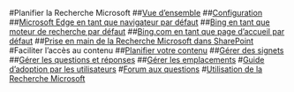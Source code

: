 #Planifier la Recherche Microsoft
##[Vue d’ensemble](overview-microsoft-search.md)
##[Configuration](setup-microsoft-search.md)
##[Microsoft Edge en tant que navigateur par défaut](set-default-browser.md)
##[Bing en tant que moteur de recherche par défaut](set-default-search-engine.md)
##[Bing.com en tant que page d’accueil par défaut](set-default-homepage.md)
##[Prise en main de la Recherche Microsoft dans SharePoint](get-started-search-in-sharepoint-online.md)
#Faciliter l’accès au contenu
##[Planifier votre contenu](plan-your-content.md)
##[Gérer des signets](manage-bookmarks.md)
##[Gérer les questions et réponses](manage-qas.md)
##[Gérer les emplacements](manage-locations.md)
#[Guide d’adoption par les utilisateurs](user-adoption-guide.md)
#[Forum aux questions](faqs.md)
#[Utilisation de la Recherche Microsoft](use/about-microsoft-search.md)